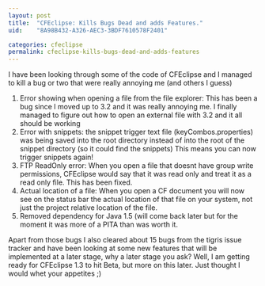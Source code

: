 ```yaml
---
layout: post
title:  "CFEclipse: Kills Bugs Dead and adds Features."
uid:	"8A98B432-A326-AEC3-3BDF7610578F2401"

categories: cfeclipse
permalink: cfeclipse-kills-bugs-dead-and-adds-features
---
```

I have been looking through some of the code of CFEclipse and I managed to kill a bug or two that were really annoying me  (and others I guess)

<ol>

<li> Error showing when opening a file from the file explorer: This has been a bug since I moved up to 3.2 and it was really annoying me. I finally managed to figure out how to open an external file with 3.2 and it all should be working
<li> Error with snippets: the snippet trigger text file (keyCombos.properties) was being saved into the root directory instead of into the root of the snippet directory (so it could find the snippets) This means you can now trigger snippets again!
<li> FTP ReadOnly error: When you open a file that doesnt have group write permissions, CFEclipse would say that it was read only and treat it as a read only file. This has been fixed.
<li> Actual location of a file: When you open a CF document you will now see on the status bar the actual location of that file on your system, not just the project relative location of the file.
<li> Removed dependency for Java 1.5 (will come back later but for the moment it was more of a PITA than was worth it.
</ol>

Apart from those bugs I also cleared about 15 bugs from the tigris issue tracker and have been looking at some new features that will be implemented at a later stage, why a later stage you ask? Well, I am getting ready for  CFEclipse 1.3 to hit Beta, but more on this later. Just thought I would whet your appetites ;)